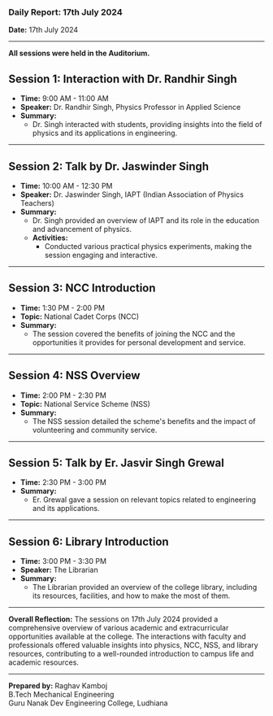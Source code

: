 ### Daily Report: 17th July 2024

**Date:** 17th July 2024

---

**All sessions were held in the Auditorium.**

## Session 1: Interaction with Dr. Randhir Singh
- **Time:** 9:00 AM - 11:00 AM
- **Speaker:** Dr. Randhir Singh, Physics Professor in Applied Science
- **Summary:**
  - Dr. Singh interacted with students, providing insights into the field of physics and its applications in engineering.

---

## Session 2: Talk by Dr. Jaswinder Singh
- **Time:** 10:00 AM - 12:30 PM
- **Speaker:** Dr. Jaswinder Singh, IAPT (Indian Association of Physics Teachers)
- **Summary:**
  - Dr. Singh provided an overview of IAPT and its role in the education and advancement of physics.
  - **Activities:**
    - Conducted various practical physics experiments, making the session engaging and interactive.

---

## Session 3: NCC Introduction
- **Time:** 1:30 PM - 2:00 PM
- **Topic:** National Cadet Corps (NCC)
- **Summary:**
  - The session covered the benefits of joining the NCC and the opportunities it provides for personal development and service.

---

## Session 4: NSS Overview
- **Time:** 2:00 PM - 2:30 PM
- **Topic:** National Service Scheme (NSS)
- **Summary:**
  - The NSS session detailed the scheme's benefits and the impact of volunteering and community service.

---

## Session 5: Talk by Er. Jasvir Singh Grewal
- **Time:** 2:30 PM - 3:00 PM
- **Summary:**
  - Er. Grewal gave a session on relevant topics related to engineering and its applications.

---

## Session 6: Library Introduction
- **Time:** 3:00 PM - 3:30 PM
- **Speaker:** The Librarian
- **Summary:**
  - The Librarian provided an overview of the college library, including its resources, facilities, and how to make the most of them.

---

**Overall Reflection:**
The sessions on 17th July 2024 provided a comprehensive overview of various academic and extracurricular opportunities available at the college. The interactions with faculty and professionals offered valuable insights into physics, NCC, NSS, and library resources, contributing to a well-rounded introduction to campus life and academic resources.

---

**Prepared by:**
Raghav Kamboj  
B.Tech Mechanical Engineering  
Guru Nanak Dev Engineering College, Ludhiana

